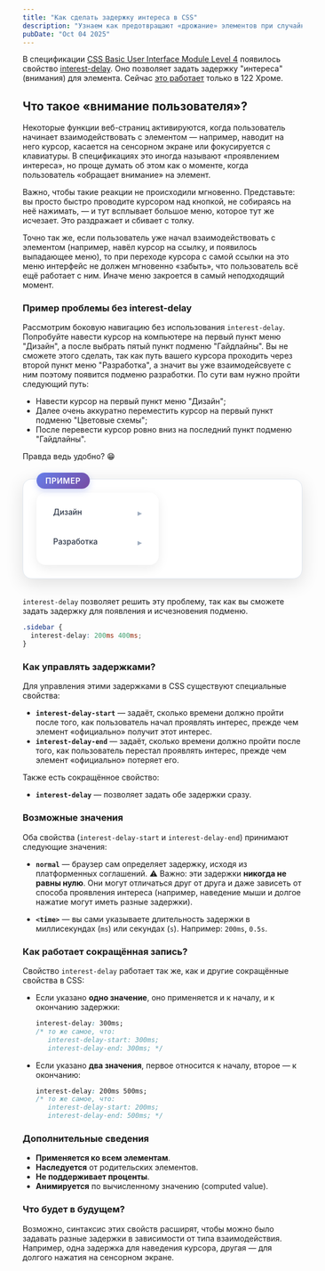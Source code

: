 ```yaml
---
title: "Как сделать задержку интереса в CSS"
description: "Узнаем как предотвращают «дрожание» элементов при случайном касании и обеспечивают плавный, естественный отклик на действия пользователя."
pubDate: "Oct 04 2025"
---
```


В спецификации [CSS Basic User Interface Module Level 4](https://drafts.csswg.org/css-ui-4/) появилось свойство [interest-delay](https://drafts.csswg.org/css-ui-4/#interest). Оно позволяет задать задержку "интереса"(внимания) для элемента. Сейчас [это работает](https://caniuse.com/?search=interest-delay) только в 122 Хроме.


## Что такое «внимание пользователя»?
Некоторые функции веб-страниц активируются, когда пользователь начинает взаимодействовать с элементом — например, наводит на него курсор, касается на сенсорном экране или фокусируется с клавиатуры. В спецификациях это иногда называют «проявлением интереса», но проще думать об этом как о моменте, когда пользователь «обращает внимание» на элемент.

Важно, чтобы такие реакции не происходили мгновенно. Представьте: вы просто быстро проводите курсором над кнопкой, не собираясь на неё нажимать, — и тут всплывает большое меню, которое тут же исчезает. Это раздражает и сбивает с толку.

Точно так же, если пользователь уже начал взаимодействовать с элементом (например, навёл курсор на ссылку, и появилось выпадающее меню), то при переходе курсора с самой ссылки на это меню интерфейс не должен мгновенно «забыть», что пользователь всё ещё работает с ним. Иначе меню закроется в самый неподходящий момент.

### Пример проблемы без interest-delay
Рассмотрим боковую навигацию без использования `interest-delay`. Попробуйте навести курсор на компьютере на первый пункт меню "Дизайн", а после выбрать пятый пункт подменю "Гайдлайны". Вы не сможете этого сделать, так как путь вашего курсора проходить через второй пункт меню "Разработка", а значит вы уже взаимодейсвуете с ним поэтому появится подменю разработки. По сути вам нужно пройти следующий путь:
- Навести курсор на первый пункт меню "Дизайн";
- Далее очень аккуратно переместить курсор на первый пункт подменю "Цветовые схемы";
- После перевести курсор ровно вниз на последний пункт подменю "Гайдлайны".

Правда ведь удобно? 😁

<style>
  .menu-group {
    position: relative;
    margin: 0 10px 8px;
  }

  .sidebar {
    width: 220px;
    background: #ffffff;
    border-radius: 16px;
    box-shadow: 0 6px 20px rgba(0, 0, 0, 0.08);
    overflow: visible; /* важно: не обрезать подменю */
    padding: 12px 0;
  }

  .menu-item {
    display: block;
    padding: 14px 20px;
    cursor: pointer;
    color: #2d3748;
    font-weight: 500;
    transition: all 0.25s ease;
    border-radius: 12px;
    text-decoration: none;
    position: relative;
  }

  .menu-item:hover,
  .menu-group:hover .menu-item {
    background-color: #edf2f7;
    color: #4299e1;
  }

  .submenu {
    position: absolute;
    top: 0;
    left: calc(100% + 12px);
    background: #ffffff;
    border-radius: 14px;
    box-shadow: 0 8px 24px rgba(0, 0, 0, 0.12);
    min-width: 190px;
    padding: 10px 0;
    z-index: 20;
    opacity: 0;
    visibility: hidden;
    transform: translateX(-10px);
    transition: opacity 0.25s ease, transform 0.25s ease, visibility 0.25s;
  }

  .menu-group:hover .submenu {
    opacity: 1;
    visibility: visible;
    transform: translateX(0);
  }

  .submenu-item {
    display: block;
    padding: 12px 20px;
    color: #4a5568;
    text-decoration: none;
    font-size: 14px;
    transition: all 0.2s ease;
    border-radius: 10px;
    margin: 0 8px 4px;
  }

  .submenu-item:hover {
    background-color: #ebf8ff;
    color: #3182ce;
  }

  /* Стрелка */
  .menu-item::after {
    content: "▸";
    position: absolute;
    right: 20px;
    color: #a0aec0;
    font-size: 16px;
    transition: color 0.2s;
  }

  .menu-group:hover .menu-item::after {
    color: #4299e1;
  }

  /* Стили для контейнера примера */
  .example-container {
    background: #ffffff;
    border-radius: 16px;
    box-shadow: 0 8px 32px rgba(0, 0, 0, 0.12);
    padding: 24px;
    margin: 32px 0;
    position: relative;
    border: 1px solid #e2e8f0;
  }

  .example-label {
    position: absolute;
    top: -12px;
    left: 24px;
    background: linear-gradient(135deg, #667eea 0%, #764ba2 100%);
    color: white;
    padding: 6px 16px;
    border-radius: 20px;
    font-size: 14px;
    font-weight: 600;
    letter-spacing: 0.5px;
    text-transform: uppercase;
    box-shadow: 0 4px 12px rgba(102, 126, 234, 0.3);
  }
</style>

<div class="example-container">
  <div class="example-label">Пример</div>
  <div class="sidebar">
  <div class="menu-group">
    <a href="#" class="menu-item">Дизайн</a>
    <div class="submenu">
      <a href="#" class="submenu-item">Цветовые схемы</a>
      <a href="#" class="submenu-item">Типографика</a>
      <a href="#" class="submenu-item">Иконки</a>
      <a href="#" class="submenu-item">Компоненты</a>
      <a href="#" class="submenu-item">Гайдлайны</a>
    </div>
  </div>

  <div class="menu-group">
    <a href="#" class="menu-item">Разработка</a>
    <div class="submenu">
      <a href="#" class="submenu-item">HTML & CSS</a>
      <a href="#" class="submenu-item">JavaScript</a>
      <a href="#" class="submenu-item">Astro</a>
      <a href="#" class="submenu-item">API</a>
      <a href="#" class="submenu-item">Тестирование</a>
    </div>
  </div>
</div>
</div>

`interest-delay` позволяет решить эту проблему, так как вы сможете задать задержку для появления и исчезновения подменю.

```css
.sidebar {
  interest-delay: 200ms 400ms;
}
```

### Как управлять задержками?
Для управления этими задержками в CSS существуют специальные свойства:
- **`interest-delay-start`** — задаёт, сколько времени должно пройти после того, как пользователь начал проявлять интерес, прежде чем элемент «официально» получит этот интерес.
- **`interest-delay-end`** — задаёт, сколько времени должно пройти после того, как пользователь перестал проявлять интерес, прежде чем элемент «официально» потеряет его.

Также есть сокращённое свойство:
- **`interest-delay`** — позволяет задать обе задержки сразу.

### Возможные значения
Оба свойства (`interest-delay-start` и `interest-delay-end`) принимают следующие значения:
- **`normal`** — браузер сам определяет задержку, исходя из платформенных соглашений.
  ⚠️ Важно: эти задержки **никогда не равны нулю**. Они могут отличаться друг от друга и даже зависеть от способа проявления интереса (например, наведение мыши и долгое нажатие могут иметь разные задержки).

- **`<time>`** — вы сами указываете длительность задержки в миллисекундах (`ms`) или секундах (`s`). Например: `200ms`, `0.5s`.

### Как работает сокращённая запись?
Свойство `interest-delay` работает так же, как и другие сокращённые свойства в CSS:

- Если указано **одно значение**, оно применяется и к началу, и к окончанию задержки:
  ```css
  interest-delay: 300ms;
  /* то же самое, что:
     interest-delay-start: 300ms;
     interest-delay-end: 300ms; */
  ```

- Если указано **два значения**, первое относится к началу, второе — к окончанию:
  ```css
  interest-delay: 200ms 500ms;
  /* то же самое, что:
     interest-delay-start: 200ms;
     interest-delay-end: 500ms; */
  ```

### Дополнительные сведения
- **Применяется ко всем элементам**.
- **Наследуется** от родительских элементов.
- **Не поддерживает проценты**.
- **Анимируется** по вычисленному значению (computed value).

### Что будет в будущем?
Возможно, синтаксис этих свойств расширят, чтобы можно было задавать разные задержки в зависимости от типа взаимодействия. Например, одна задержка для наведения курсора, другая — для долгого нажатия на сенсорном экране.
